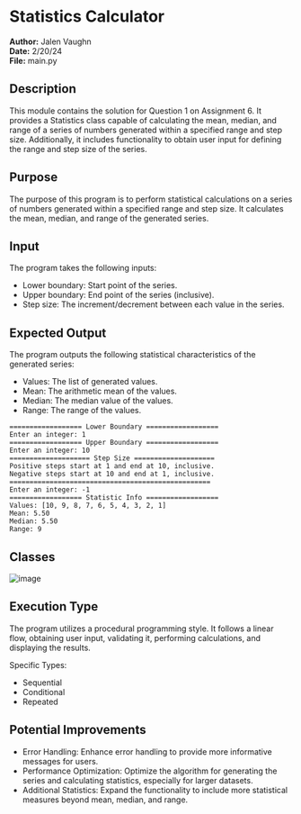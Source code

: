 # Statistics Calculator

**Author:** Jalen Vaughn  
**Date:** 2/20/24  
**File:** main.py

## Description

This module contains the solution for Question 1 on Assignment 6. It provides a Statistics class capable of calculating
the mean, median, and range of a series of numbers generated within a specified range and step size. Additionally, it
includes functionality to obtain user input for defining the range and step size of the series.

## Purpose

The purpose of this program is to perform statistical calculations on a series of numbers generated within a specified
range and step size. It calculates the mean, median, and range of the generated series.

## Input

The program takes the following inputs:

- Lower boundary: Start point of the series.
- Upper boundary: End point of the series (inclusive).
- Step size: The increment/decrement between each value in the series.

## Expected Output

The program outputs the following statistical characteristics of the generated series:

- Values: The list of generated values.
- Mean: The arithmetic mean of the values.
- Median: The median value of the values.
- Range: The range of the values.

```
================== Lower Boundary ==================
Enter an integer: 1
================== Upper Boundary ==================
Enter an integer: 10
==================== Step Size ====================
Positive steps start at 1 and end at 10, inclusive.
Negative steps start at 10 and end at 1, inclusive.
==================================================
Enter an integer: -1
================== Statistic Info ==================
Values: [10, 9, 8, 7, 6, 5, 4, 3, 2, 1]
Mean: 5.50
Median: 5.50
Range: 9
```
## Classes

![image](https://github.com/jvspeed74/B210/assets/74921563/7108d6e6-b9ef-4d7f-8b8e-424d1438712e)

## Execution Type

The program utilizes a procedural programming style. It follows a linear flow, obtaining user input, validating it,
performing calculations, and displaying the results.

Specific Types:
- Sequential
- Conditional
- Repeated

## Potential Improvements

- Error Handling: Enhance error handling to provide more informative messages for users.
- Performance Optimization: Optimize the algorithm for generating the series and calculating statistics, especially for
  larger datasets.
- Additional Statistics: Expand the functionality to include more statistical measures beyond mean, median, and range.

